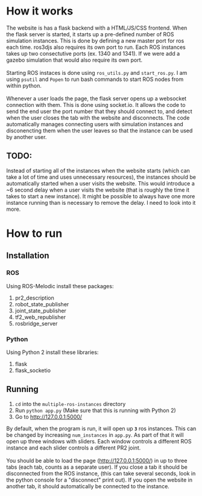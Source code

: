 # How it works
The website is has a flask backend with a HTML/JS/CSS frontend. When the flask server is started, it starts up a pre-defined number of ROS simulation instances. This is done by defining a new master port for ros each time. ros3djs also requires its own port to run. Each ROS instances takes up two consectutive ports (ex. 1340 and 1341). If we were add a gazebo simulation that would also require its own port.
<br><br>
Starting ROS instaces is done using `ros_utils.py` and `start_ros.py`. I am using `psutil` and `Popen` to run bash commands to start ROS nodes from within python.
<br><br>
Whenever a user loads the page, the flask server opens up a websocket connection with them. This is done using socket.io. It allows the code to send the end user the port number that they should connect to, and detect when the user closes the tab with the website and disconnects. The code automatically manages connecting users with simulation instances and disconencting them when the user leaves so that the instance can be used by another user.

## TODO:
Instead of starting all of the instances when the website starts (which can take a lot of time and uses unnecessary resources), the instances should be automatically started when a user visits the website. This would introduce a ~6 second delay when a user visits the website (that is roughly the time it takes to start a new instance). It might be possible to always have one more instance running than is necessary to remove the delay. I need to look into it more.

# How to run

## Installation
### ROS
Using ROS-Melodic install these packages:
1. pr2_description 
2. robot_state_publisher
3. joint_state_publisher 
4. tf2_web_republisher 
5. rosbridge_server 

### Python
Using Python 2 install these libraries:
1. flask
2. flask_socketio

## Running
1. `cd` into the `multiple-ros-instances` directory
2. Run `python app.py` (Make sure that this is running with Python 2)
3. Go to http://127.0.0.1:5000/

By default, when the program is run, it will open up <b>`3`</b> ros instances. This can be changed by increasing `num_instances` in `app.py`. As part of that it will open up three windows with sliders. Each window controls a different ROS instance and each slider controls a different PR2 joint. 
<br><br>
You should be able to load the page (http://127.0.0.1:5000/) in up to three tabs (each tab, counts as a separate user). If you close a tab it should be disconnected from the ROS instance, (this can take several seconds, look in the python console for a "disconnect" print out). If you open the website in another tab, it should automatically be connected to the instance.